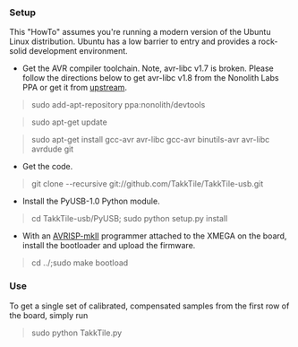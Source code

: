 ### Setup

This "HowTo" assumes you're running a modern version of the Ubuntu Linux distribution. Ubuntu has a low barrier to entry and provides a rock-solid development environment.

* Get the AVR compiler toolchain. Note, avr-libc v1.7 is broken. Please follow the directions below to get avr-libc v1.8 from the Nonolith Labs PPA or get it from [upstream](http://download.savannah.gnu.org/releases/avr-libc/).

 > sudo add-apt-repository ppa:nonolith/devtools

 > sudo apt-get update

 > sudo apt-get install gcc-avr avr-libc gcc-avr binutils-avr avr-libc avrdude git

* Get the code.

 > git clone --recursive git://github.com/TakkTile/TakkTile-usb.git

* Install the PyUSB-1.0 Python module.

 > cd TakkTile-usb/PyUSB; sudo python setup.py install

* With an [AVRISP-mkII](http://www.digikey.com/product-search/en/programmers-development-systems/in-circuit-programmers-emulators-and-debuggers/2621880?k=avrisp) programmer attached to the XMEGA on the board, install the bootloader and upload the firmware.

 > cd ../;sudo make bootload


### Use

To get a single set of calibrated, compensated samples from the first row of the board, simply run

 > sudo python TakkTile.py

